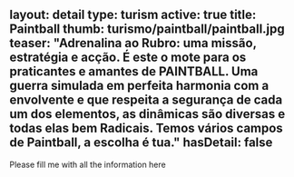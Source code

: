 layout: detail
type: turism
active: true
title: Paintball
thumb: turismo/paintball/paintball.jpg
teaser: "Adrenalina ao Rubro: uma missão, estratégia e acção. É este o mote para os praticantes e amantes de PAINTBALL.
        Uma guerra simulada em perfeita harmonia com a envolvente e que respeita a segurança de cada um dos elementos, as dinâmicas são diversas e todas elas bem Radicais.
        Temos vários campos de Paintball, a escolha é tua."
hasDetail: false
---

Please fill me with all the information here
